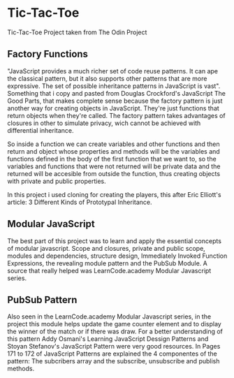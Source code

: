 # Tic-Tac-Toe
Tic-Tac-Toe Project taken from The Odin Project

## Factory Functions
"JavaScript provides a much richer set of code reuse patterns. It can ape the classical pattern, but it also supports other patterns 
that are more expressive. The set of possible inheritance patterns in JavaScript is vast". Something that i copy and pasted from
Douglas Crockford's JavaScript The Good Parts, that makes complete sense because the factory pattern is just another way for
creating objects in JavaScript. They're just functions that return objects when they're called. The factory pattern takes advantages 
of closures in other to simulate privacy, wich cannot be achieved with differential inheritance. 

So inside a function we can create variables and other functions and then return and object whose properties and 
methods will be the variables and functions defined in the body of the first function that we want to, so the variables
and functions that were not returned will be private data and the returned will be accesible from outside the function,
thus creating objects with private and public properties.

In this project i used cloning for creating the players, this after Eric Elliott's article: 3 Different Kinds of Prototypal Inheritance.

## Modular JavaScript
The best part of this project was to learn and apply the essential concepts of modular javascript.
Scope and closures, private and public scope, modules and dependencies, structure design, Immediately Invoked Function Expressions, 
the revealing module pattern and the PubSub Module. A source that really helped was LearnCode.academy Modular Javascript series.

## PubSub Pattern
Also seen in the LearnCode.academy Modular Javascript series, in the project this module helps update the game counter element and
to display the winner of the match or if there was draw. For a better understanding of this pattern Addy Osmani's Learning JavaScript
Dessign Patterns and Stoyan Stefanov's JavaScript Pattern were very good resources. In Pages 171 to 172 of JavaScript Patterns are explained
the 4 componentes of the pattern: The subcribers array and the subscribe, unsubscribe and publish methods.
